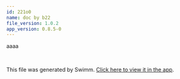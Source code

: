 ```yaml
---
id: 221o0
name: doc by b22
file_version: 1.0.2
app_version: 0.8.5-0
---
```


aaaa

<br/>

This file was generated by Swimm. [Click here to view it in the app](http://localhost:5000/repos/Z2l0aHViJTNBJTNBdDElM0ElM0FlcmFuLXN3aW1t/docs/221o0).